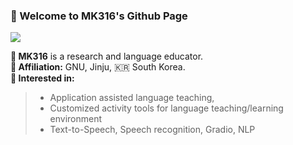 ### 🐸 Welcome to MK316's Github Page
![](https://komarev.com/ghpvc/?username=MK316&color=blueviolet)

**📍 MK316** is a research and language educator.  
**📍 Affiliation:** GNU, Jinju, 🇰🇷 South Korea.  
**📍 Interested in:**

>* Application assisted language teaching, 
>* Customized activity tools for language teaching/learning environment
>* Text-to-Speech, Speech recognition, Gradio, NLP

<!--
**MK316/MK316** is a ✨ _researcher & educator_ ✨ in linguistics, interested in language education and speech analysis.

Here are some ideas to get you started:

- 🔭 I’m currently working on application assisted language teaching...
- 🌱 I’m currently learning Python coding...
- 👯 I’m looking to collaborate on ...
- 🤔 I’m looking for help with ...
- 💬 Ask me about ...
- 📫 How to reach me: MK3ONE6@gmail.com...
- 😄 Pronouns: ...
- ⚡ Fun fact: ...
-->

